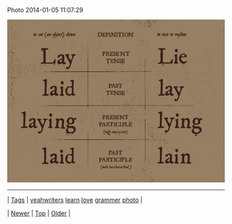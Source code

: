 <!--
title: Photo 2014-01-05 11
date: 2020-06-28T15:27:00.231Z
tags: yeahwriters, learn, love, grammer, photo
-->


Photo 2014-01-05 11:07:29

![](72310943938-0.jpg)

<!--BOTTOM-POST-NAVIGATION-->
---

| [Tags](tags.md) | [yeahwriters](tag-yeahwriters.md) [learn](tag-learn.md) [love](tag-love.md) [grammer](tag-grammer.md) [photo](tag-photo.md) |

| [Newer](72310419235.md) | [Top](index.md) | [Older](72310971314.md) |